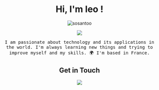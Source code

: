 <h1 align="center">Hi, I'm leo !</h1>
<p align="center">
  <img src="https://komarev.com/ghpvc/?username=sosantoo&label=Profile%20views&color=blueviolet&style=flat" alt="sosantoo"/>
</p>
<p align="center">
  <img src="https://github-readme-stats.vercel.app/api?username=Sosantoo&show_icons=true&hide_border=true&theme=radical" />
  </p>
  <p align="center">
  <samp>
  I am passionate about technology and its applications in the world. I'm always learning new things and trying to improve myself and my skills.
  🌍  I'm based in France.
  </samp>
<h2 align="center">Get in Touch</h2>
<p align="center">
  <a href="https://mywebsite.com"><img src="https://img.shields.io/badge/-incomingwebsite.com-3423A6?style=flat-square&logo=Google-Chrome&logoColor=white"/></a>

